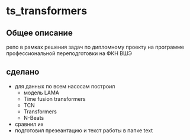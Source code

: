 # ts_transformers

## Общее описание
репо в рамках решения задач по дипломному проекту на программе профессиональной переподготовки на ФКН ВШЭ

## сделано

* для данных по всем насосам построил
  * модель LAMA
  * Time fusion transformers
  * TCN
  * Transformers
  * N-Beats
* сравнил их
* подготовил презеантацию и текст работы в папке text

